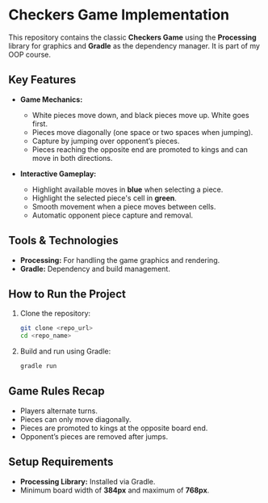 # Checkers Game Implementation

This repository contains the classic **Checkers Game** using the **Processing** library for graphics and **Gradle** as the dependency manager. It is part of my OOP course. 

## Key Features
- **Game Mechanics:**
  - White pieces move down, and black pieces move up. White goes first.
  - Pieces move diagonally (one space or two spaces when jumping).
  - Capture by jumping over opponent’s pieces.
  - Pieces reaching the opposite end are promoted to kings and can move in both directions.

- **Interactive Gameplay:**
  - Highlight available moves in **blue** when selecting a piece.
  - Highlight the selected piece's cell in **green**.
  - Smooth movement when a piece moves between cells.
  - Automatic opponent piece capture and removal.

## Tools & Technologies
- **Processing:** For handling the game graphics and rendering.
- **Gradle:** Dependency and build management.

## How to Run the Project
1. Clone the repository:
   ```bash
   git clone <repo_url>
   cd <repo_name>
   ```
2. Build and run using Gradle:
   ```bash
   gradle run
   ```

## Game Rules Recap
- Players alternate turns.
- Pieces can only move diagonally.
- Pieces are promoted to kings at the opposite board end.
- Opponent’s pieces are removed after jumps.

## Setup Requirements
- **Processing Library:** Installed via Gradle.
- Minimum board width of **384px** and maximum of **768px**.
